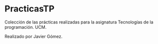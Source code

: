 # PracticasTP

Colección de las prácticas realizadas para la asignatura Tecnologías de la programación. UCM.

Realizado por Javier Gómez.

